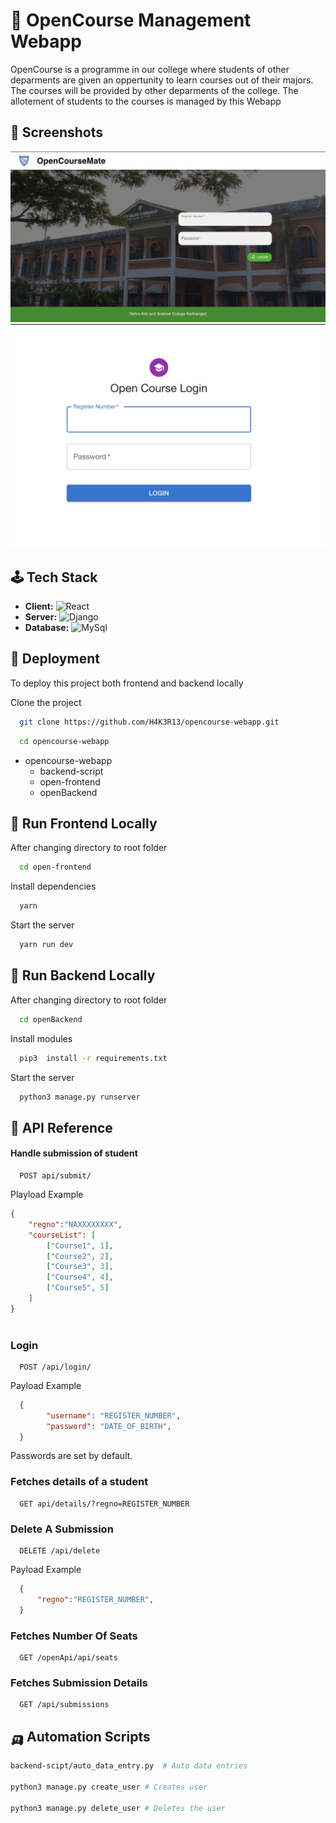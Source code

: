 # 🏫 OpenCourse Management Webapp

OpenCourse is a programme in our college where students of other deparments are given an oppertunity to learn courses out of their majors. The courses will be provided by other deparments of the college. The allotement of students to the courses is managed by this Webapp

## 📸 Screenshots
![alt text](<src/Screenshot 2024-06-02 at 11.53.00.png>)
![Login Page](./src/s1.png)

<!-- ![App Screenshot](./doc/s2.png)
![App Screenshot](./doc/s3.png) -->

## 🕹️ Tech Stack

- **Client:** ![React](https://img.shields.io/badge/react-%2320232a.svg?style=for-the-badge&logo=react&logoColor=%2361DAFB)
- **Server:**  ![Django](https://img.shields.io/badge/django-%23092E20.svg?style=for-the-badge&logo=django&logoColor=white)
- **Database:** ![MySql](https://img.shields.io/badge/MySQL-005C84?style=for-the-badge&logo=mysql&logoColor=white)

## 🚀 Deployment

To deploy this project both frontend and backend locally

Clone the project

```bash
  git clone https://github.com/H4K3R13/opencourse-webapp.git
```

```bash
  cd opencourse-webapp
```

- opencourse-webapp
  - backend-script
  - open-frontend
  - openBackend

## 🧪 Run Frontend Locally

After changing directory to root folder

```bash
  cd open-frontend
```

Install dependencies

```bash
  yarn 
```

Start the server

```bash
  yarn run dev
```

## 🧪 Run Backend Locally

After changing directory to root folder

```bash
  cd openBackend
```

Install modules

```bash
  pip3  install -r requirements.txt 
```

Start the server

```bash
  python3 manage.py runserver
```

## 🥧 API Reference

#### Handle submission of student

```http
  POST api/submit/
```

Playload Example

```json
{   
    "regno":"NAXXXXXXXX",
    "courseList": [
        ["Course1", 1],
        ["Course2", 2],
        ["Course3", 3],
        ["Course4", 4],
        ["Course5", 5]
    ]
}
  
```

### Login

```http
  POST /api/login/
```

Payload Example

```json
  {
        "username": "REGISTER_NUMBER",
        "password": "DATE_OF_BIRTH",  
  }
```

Passwords are set by default.

### Fetches details of a student

```http
  GET api/details/?regno=REGISTER_NUMBER
```

### Delete A Submission
```http
  DELETE /api/delete
```
Payload Example

```json
  {
      "regno":"REGISTER_NUMBER",
  }
```

### Fetches Number Of Seats
```http
  GET /openApi/api/seats
```

### Fetches Submission Details
```http
  GET /api/submissions
```

## 🛺 Automation Scripts

```bash
backend-scipt/auto_data_entry.py  # Auto data entries

python3 manage.py create_user # Creates user

python3 manage.py delete_user # Deletes the user
```

<!-- ## To Do

Security issue in login page

Hi
Form Ui
  displaying the opencourses in a priority list where the numbers(priority on LHS) & course name in RHS 👍🏼
  once selected course should not be displayed in the dropdown 👍🏼

Submission of data
    submission to table in row wise 👍🏼

Sorting of data
    create a button in admin panel which will sort the data from OpenCourseChoice Table and downloads a CSV file. 👍🏼
      an upgradation to this saperate csv files download are per the requirement (using .zip)
Fixing admin panel
	Taking admin actions to react rather than django logins 
Add create user to admin panel  
-->
